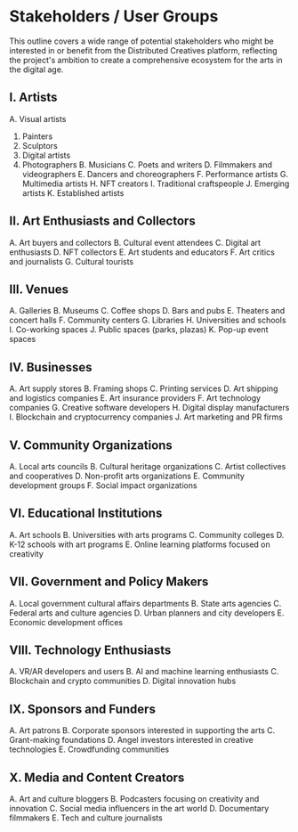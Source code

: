 # Stakeholders / User Groups

This outline covers a wide range of potential stakeholders who might be interested in or benefit from the Distributed Creatives platform, reflecting the project's ambition to create a comprehensive ecosystem for the arts in the digital age.

## I. Artists

A. Visual artists
1. Painters
2. Sculptors
3. Digital artists
4. Photographers
B. Musicians
C. Poets and writers
D. Filmmakers and videographers
E. Dancers and choreographers
F. Performance artists
G. Multimedia artists
H. NFT creators
I. Traditional craftspeople
J. Emerging artists
K. Established artists

## II. Art Enthusiasts and Collectors

A. Art buyers and collectors
B. Cultural event attendees
C. Digital art enthusiasts
D. NFT collectors
E. Art students and educators
F. Art critics and journalists
G. Cultural tourists

## III. Venues

A. Galleries
B. Museums
C. Coffee shops
D. Bars and pubs
E. Theaters and concert halls
F. Community centers
G. Libraries
H. Universities and schools
I. Co-working spaces
J. Public spaces (parks, plazas)
K. Pop-up event spaces

## IV. Businesses

A. Art supply stores
B. Framing shops
C. Printing services
D. Art shipping and logistics companies
E. Art insurance providers
F. Art technology companies
G. Creative software developers
H. Digital display manufacturers
I. Blockchain and cryptocurrency companies
J. Art marketing and PR firms

## V. Community Organizations

A. Local arts councils
B. Cultural heritage organizations
C. Artist collectives and cooperatives
D. Non-profit arts organizations
E. Community development groups
F. Social impact organizations

## VI. Educational Institutions

A. Art schools
B. Universities with arts programs
C. Community colleges
D. K-12 schools with art programs
E. Online learning platforms focused on creativity

## VII. Government and Policy Makers

A. Local government cultural affairs departments
B. State arts agencies
C. Federal arts and culture agencies
D. Urban planners and city developers
E. Economic development offices

## VIII. Technology Enthusiasts

A. VR/AR developers and users
B. AI and machine learning enthusiasts
C. Blockchain and crypto communities
D. Digital innovation hubs

## IX. Sponsors and Funders

A. Art patrons
B. Corporate sponsors interested in supporting the arts
C. Grant-making foundations
D. Angel investors interested in creative technologies
E. Crowdfunding communities

## X. Media and Content Creators

A. Art and culture bloggers
B. Podcasters focusing on creativity and innovation
C. Social media influencers in the art world
D. Documentary filmmakers
E. Tech and culture journalists